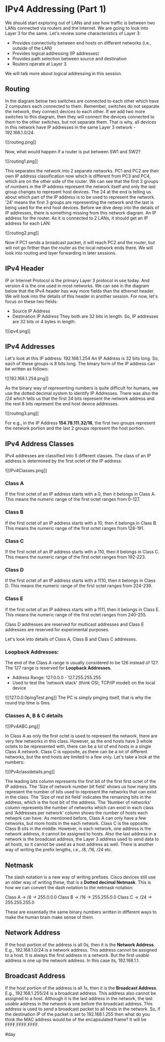 # IPv4 Addressing (Part 1)
We should start exploring out of LANs and see how traffic is between two LANs connected via routers and the Internet. We are going to look into Layer 3 for the same. Let's review some characteristics of Layer 3: 

* Provides connectivity between end hosts on different networks (i.e., outside of the LAN)
* Provides logical addressing (IP addresses)
* Provides path selection between source and destination
* Routers operate at Layer 3

We will talk more about logical addressing in this session. 

## Routing
In the diagram below two switches are connected to each other which have 2 computers each connected to them. Remember, switches do not separate the network, they connect devices to each other. If we add two more switches to this diagram, then they will connect the devices connected to them to the other switches, but not separate them. That is why, all devices in this network have IP addresses in the same Layer 3 network - 192.168.1.0/24.

![[routing.png]]

Now, what would happen if a router is put between SW1 and SW2?

![[routing1.png]]

This separates the network into 2 separate networks. PC1 and PC2 are their own IP address classification now which is different from PC3 and PC4, which are on the other side of the router. We can see that the first 3 groups of numbers in the IP address represent the network itself and only the last group changes to represent host devices. The 24 at the end is telling us about which part of the IP address is to be used to represent the network. '24' means the first 3 groups are representing the network and the last is being used for the end host devices. Before we dive deep into the details of IP addresses, there is something missing from this network diagram. An IP address for the router. As it is connected to 2 LANs, it should get an IP address for each LAN:

![[routing2.png]]

Now if PC1 sends a broadcast packet, it will reach PC2 and the router, but will not go firther than the router as the local network ends there. We will look into routing and layer forwarding in later sessions. 

## IPv4 Header
IP or Internet Protocol is the primary Layer 3 protocol in use today. And version 4 is the one used in most networks. We can see in the diagram below that the IPv4 header has way more fields than the ethernet header. We will look into the details of this header in another session. For now, let's focus on these two fields: 
* Source IP Address
* Destination IP Address
They both are 32 bits in length. So, IP addresses are 32 bits or 4 bytes in length. 

![[ipv4.png]]

## IPv4 Addresses
Let's look at this IP address: 192.168.1.254
An IP Address is 32 bits long. So, each of these groups is 8 bits long. The binary form of the IP address can be written as follows:

![[192.168.1.254.png]]

As the binary way of representing numbers is quite difficult for humans, we use the dotted decimal system to identify IP Addresses. There was also the /24 which tells us that the first 24 bits represent the network address and the rest 8 bits represent the end host device addresses.

![[routing3.png]]

For e.g., in the IP Address **154.78.111.32/16**, the first two groups represent the network portion and the last 2 groups represent the host portion. 

## IPv4 Address Classes
IPv4 addresses are classified into 5 different classes. The class of an IP address is determined by the first octet of the IP address:

![[IPv4Classes.png]]

### Class A
If the first octet of an IP address starts with a 0, then it belongs in Class A. This means the numeric range of the first octet ranges from 0-127. 

### Class B
If the first octet of an IP address starts with a 10, then it belongs in Class B. This means the numeric range of the first octet ranges from 128-191.

### Class C
If the first octet of an IP address starts with a 110, then it belongs in Class C. This means the numeric range of the first octet ranges from 192-223.

### Class D
If the first octet of an IP address starts with a 1110, then it belongs in Class D. This means the numeric range of the first octet ranges from 224-239.

### Class E
If the first octet of an IP address starts with a 1111, then it belongs in Class E. This means the numeric range of the first octet ranges from 240-255.

Class D addresses are reserved for multicast addresses and Class E addresses are reserved for experimental purposes. 

Let's look into details of Class A, Class B and Class C addresses. 

### Loopback Addresses: 
The end of the Class A range is usually considered to be 126 instead of 127. The 127 range is reserved for **Loopback Addresses**. 
* Address Range: 127.0.0.0 - 127.255.255.255
* Used to test the 'network stack' (think OSI, TCP/IP model) on the local device

![[127.0.0.0pingTest.png]]
The PC is simply pinging itself, that is why the round trip time is 0ms. 

### Classes A, B & C details
![[IPv4ABC.png]]

In Class A as only the first octet is used to represent the network, there are very few networks in this class. However, as the end hosts have 3 whole octets to be represented with, there can be a lot of end hosts in a single Class A network.
Class C is opposite, as there can be a lot of different networks, but the end hosts are limited to a few only. Let's take a look at the numbers:

![[IPv4classdetails.png]]

The leading bits column represents the first bit of the first first octet of the IP address. The 'Size of network number bit field' shows us how many bits represent the number of bits used to represent the networks that can exist in the class. The 'Size of rest bit field' indicates the remaining bits in the address, which is the host bit of the address. The 'Number of networks' column represents the number of networks which can exist in each class and 'Addresses per network' column shows the number of hosts each netwprk can have. As mentioned before, Class A can only have a few networks, but more hosts in the each network. Class C is the opposite. Class B sits in the middle.
However, in each network, one address is the network address, it cannot be assigned to hosts. Also the last address in a network is the broadcast address, the Layer 3 address used to send data to all hosts, so it cannot be used as a host address as well. 
There is another way of writing the prefix lengths, i.e., /8, /16, /24 etc.

## Netmask
The slash notation is a new way of writing prefixes. Cisco devices still use an older way of writing these, that is a **Dotted decimal Netmask**. This is how we can convert the dash notation to the netmask notation: 

Class A -> /8 -> 255.0.0.0
Class B -> /16 -> 255.255.0.0
Class C -> /24 -> 255.255.255.0

These are essentially the same binary numbers written in different ways to make the human brain make sense of them.

## Network Address
If the host portion of the address is all 0s, then it is the **Network Address**. E.g., 192.168.1.0/24 is a network address. This address cannot be assigned to a host. It is always the first address in a network. But the first *usable* address is one up the network address. In this case its, 192.168.1.1.

## Broadcast Address
If the host portion of the address is all 1s, then it is the **Broadcast Address**. E.g., 192.168.1.255/24 is a broadcast address. This address also cannot be assigned to a host. Although it is the last address in the network, the last *usable* address in the network is one before the broadcast address. This address is used to send a broadcast packet to all hosts in the network. So, if the destination IP of the packet is set to 192.168.1.255 then what do you think the MAC address would be of the encapsulated frame?  It will be FFFF.FFFF.FFFF. 










#day 